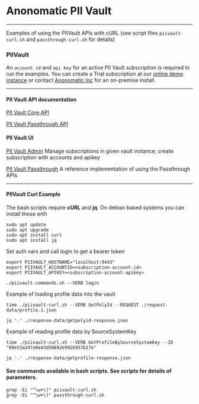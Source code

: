 # Anonomatic PII Vault #
---

Examples of using the PIIVault APIs with cURL (see script files `piivault-curl.sh` and `passthrough-curl.sh` for details)

### PIIVault ###

An ``account id`` and ``api key`` for an active PII Vault subscription is required to run the examples.
You can create a Trial subscription at our [online demo instance](https://api.anonomatic.com/piivault/ui) or contact [Anonomatic Inc](https://anonomatic.com "PII Compliance made Easy") for an on-premise install.

---
#### PII Vault API documentation ####

[PII Vault Core API](https://{HOST}/piivault)

[PII Vault Passthrough API](https://{HOST}/passthrough)

#### PII Vault UI ####

[PII Vault Admin](https://HOSTNAME/piivault/ui) Manage subscriptions in given vault instance; create subscription with accounts and apikey

[PII Vault Passthrough](https://HOSTNAME/passthrough/ui) A reference implementation of using the Passthrough APIs

---
#### PIIVault Curl Example ####

The bash scripts require __cURL__ and __jq__. On debian based systems you can install these with

    sudo apt update
    sudo apt upgrade
    sudo apt install curl
    sudo apt install jq


Set auth vars and call login to get a bearer token

    export PIIVAULT_HOSTNAME="localhost:9443"
    export PIIVAULT_ACCOUNTID=<subscription-account-id>
    export PIIVAULT_APIKEY=<subscription-account-apikey>

    ./piivault-commands.sh --VERB login


Example of loading profile data into the vault

    time ./piivault-curl.sh --VERB GetPolyId --REQUEST ./request-data/profile.1.json

    jq '.' ./response-data/getpolyid-response.json

Example of reading profile data by SourceSystemKey


    time ./piivault-curl.sh --VERB GetProfileBySourceSystemKey --ID "60e53a247a0e43d58692e992b957b27e"

    jq '.' ./response-data/getprofile-response.json

#### See commands available in bash scripts. See scripts for details of parameters. ####

    grep -Ei "^\w+\)" piivault-curl.sh
    grep -Ei "^\w+\)" passthrough-curl.sh

